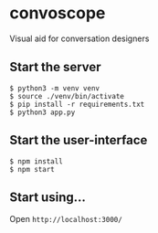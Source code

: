 # convoscope
Visual aid for conversation designers


## Start the server
```
$ python3 -m venv venv
$ source ./venv/bin/activate
$ pip install -r requirements.txt
$ python3 app.py
```


## Start the user-interface
```
$ npm install
$ npm start
```


## Start using...
Open `http://localhost:3000/`